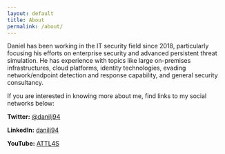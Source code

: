 ```yaml
---
layout: default
title: About
permalink: /about/
---
```


Daniel has been working in the IT security field since 2018, particularly focusing his efforts on enterprise security and advanced persistent threat simulation. He has experience with topics like large on-premises infrastructures, cloud platforms, identity technologies, evading network/endpoint detection and response capability, and general security consultancy.

If you are interested in knowing more about me, find links to my social networks below:
    
**Twitter:** [@danilj94](https://twitter.com/DaniLJ94)
  
**LinkedIn:** [danilj94](https://www.linkedin.com/in/danilj94/)
   
**YouTube:** [ATTL4S](https://www.youtube.com/attl4s)
